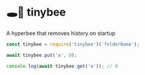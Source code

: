 # 🕳🥊 tinybee
A hyperbee that removes history on startup

```js
const tinybee = require('tinybee')('folderName');

await tinybee.put('a', 0);

console.log(await tinybee.get('a')); // 0
```
